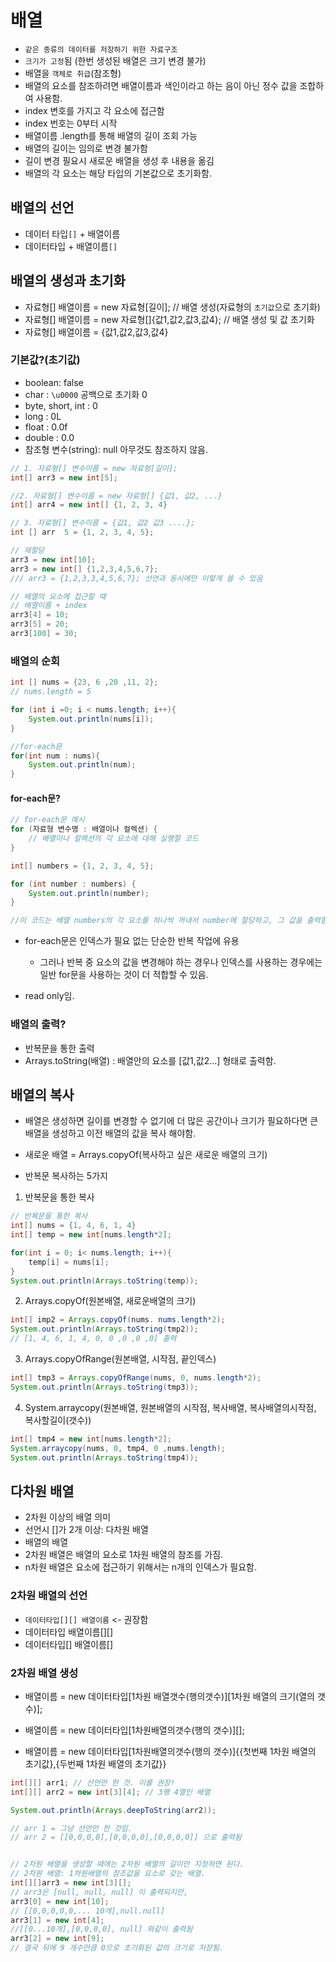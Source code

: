 # 배열

- `같은 종류의 데이터를 저장하기 위한 자료구조`
- `크기가 고정`됨 (한번 생성된 배열은 크기 변경 불가)
- 배열을 `객체로 취급`(참조형)
- 배열의 요소를 참조하려면 배열이름과 색인이라고 하는 음이 아닌 정수 값을 조합하여 사용함.
- index 변호를 가지고 각 요소에 접근함
- index 번호는 0부터 시작
- 배열이름 .length를 통해 배열의 길이 조회 가능
- 배열의 길이는 임의로 변경 불가함
- 길이 변경 필요시 새로운 배열을 생성 후 내용을 옮김
- 배열의 각 요소는 해당 타입의 기본값으로 초기화함.


## 배열의 선언
- 데이터 타입`[]` + 배열이름
- 데이터타입 + 배열이름`[]`

## 배열의 생성과 초기화
- 자료형[] 배열이름 = new 자료형[길이]; // 배열 생성(자료형의 `초기값`으로 초기화)
- 자료형[] 배열이름 = new 자료형[]{값1,값2,값3,값4}; // 배열 생성 및 값 초기화
- 자료형[] 배열이름 = {값1,값2,값3,값4}

### 기본값?(초기값)
- boolean: false
- char : `\u0000` 공백으로 초기화 0
- byte, short, int : 0
- long : 0L
- float : 0.0f
- double : 0.0
- 참조형 변수(string): null 아무것도 참조하지 않음.

```java
// 1. 자료형[] 변수이름 = new 자료형[길이];
int[] arr3 = new int[5];

//2. 자료형[] 변수이름 = new 자료형[] {값1, 값2, ...}
int[] arr4 = new int[] {1, 2, 3, 4}

// 3. 자료형[] 변수이름 = {값1, 값2 값3 ....};
int [] arr  5 = {1, 2, 3, 4, 5};

// 재할당
arr3 = new int[10];
arr3 = new int[] {1,2,3,4,5,6,7};
/// arr3 = {1,2,3,3,4,5,6,7}; 선언과 동시에만 이렇게 쓸 수 있음

// 배열의 요소에 접근할 때
// 배열이름 + index
arr3[4] = 10;
arr3[5] = 20;
arr3[100] = 30;
```

### 배열의 순회

```java
int [] nums = {23, 6 ,20 ,11, 2};
// nums.length = 5

for (int i =0; i < nums.length; i++){
    System.out.println(nums[i]);
}

//for-each문
for(int num : nums){
    System.out.println(num);
}

```

#### for-each문?
``` java
// for-each문 예시
for (자료형 변수명 : 배열이나 컬렉션) {
    // 배열이나 컬렉션의 각 요소에 대해 실행할 코드
}

int[] numbers = {1, 2, 3, 4, 5};

for (int number : numbers) {
    System.out.println(number);
}

//이 코드는 배열 numbers의 각 요소를 하나씩 꺼내서 number에 할당하고, 그 값을 출력함.
```
- for-each문은 인덱스가 필요 없는 단순한 반복 작업에 유용
    - 그러나 반복 중 요소의 값을 변경해야 하는 경우나 인덱스를 사용하는 경우에는 일반 for문을 사용하는 것이 더 적합할 수 있음.

- read only임.

### 배열의 출력?
- 반복문을 통한 출력
- Arrays.toString(배열) : 배열안의 요소를 [값1,값2...] 형태로 출력함.


## 배열의 복사
- 배열은 생성하면 길이를 변경할 수 없기에 더 많은 공간이나 크기가 필요하다면 큰 배열을 생성하고 이전 배열의 값을 복사 해야함.

- 새로운 배열 = Arrays.copyOf(복사하고 싶은 새로운 배열의 크기)

- 반복문 복사하는 5가지

1. 반복문을 통한 복사
```java
// 반복문을 통한 복사
int[] nums = {1, 4, 6, 1, 4}
int[] temp = new int[nums.length*2];

for(int i = 0; i< nums.length; i++){
    temp[i] = nums[i];
}
System.out.println(Arrays.toString(temp));

```

2. Arrays.copyOf(원본배열, 새로운배열의 크기)
```java
int[] imp2 = Arrays.copyOf(nums. nums.length*2);
System.out.println(Arrays.toString(tmp2));
// [1, 4, 6, 1, 4, 0, 0 ,0 ,0 ,0] 출력
```

3. Arrays.copyOfRange(원본배열, 시작점, 끝인덱스)
```java
int[] tmp3 = Arrays.copyOfRange(nums, 0, nums.length*2);
System.out.println(Arrays.toString(tmp3));
```

4. System.arraycopy(원본배열, 원본배열의 시작점, 복사배열, 복사배열의시작점, 복사할길이(갯수))
```java
int[] tmp4 = new int[nums.length*2];
System.arraycopy(nums, 0, tmp4, 0 ,nums.length);
System.out.println(Arrays.toString(tmp4));
```


## 다차원 배열
- 2차원 이상의 배열 의미
- 선언시 []가 2개 이상: 다차원 배열
- 배열의 배열
- 2차원 배열은 배열의 요소로 1차원 배열의 참조를 가짐.
- n차원 배열은 요소에 접근하기 위해서는 n개의 인덱스가 필요함.

### 2차원 배열의 선언
- `데이터타입[][] 배열이름` <- 권장함
- 데이터타입 배열이름[][]
- 데이터타입[] 배열이름[]

### 2차원 배열 생성
- 배열이름 = new 데이터타입[1차원 배열갯수(행의갯수)][1차원 배열의 크기(열의 갯수)];
- 배열이름 = new 데이터타입[1차원배열의갯수(행의 갯수)][];

- 배열이름 = new 데이터타입[1차원배열의갯수(행의 갯수)]{{첫번째 1차원 배열의 초기값},{두번째 1차원 배열의 초기값}}

```java
int[][] arr1; // 선언만 한 것. 이를 권장!
int[][] arr2 = new int[3][4]; // 3행 4열인 배열

System.out.println(Arrays.deepToString(arr2));

// arr 1 = 그냥 선언만 한 것임.
// arr 2 = [[0,0,0,0],[0,0,0,0],[0,0,0,0]] 으로 출력됨


// 2차원 배열을 생성할 때에는 2차원 배열의 길이만 지정하면 된다.
// 2차원 배열: 1차원배열의 참조값을 요소로 갖는 배열.
int[][]arr3 = new int[3][];
// arr3은 [null, null, null] 이 출력되지만,
arr3[0] = new int[10];
// [[0,0,0,0,0,... 10개],null.null]
arr3[1] = new int[4];
//[[0...10개],[0,0,0,0], null] 와같이 출력됨
arr3[2] = new int[9];
// 결국 뒤에 9 개수만큼 0으로 초기화된 값의 크기로 저장됨.
```